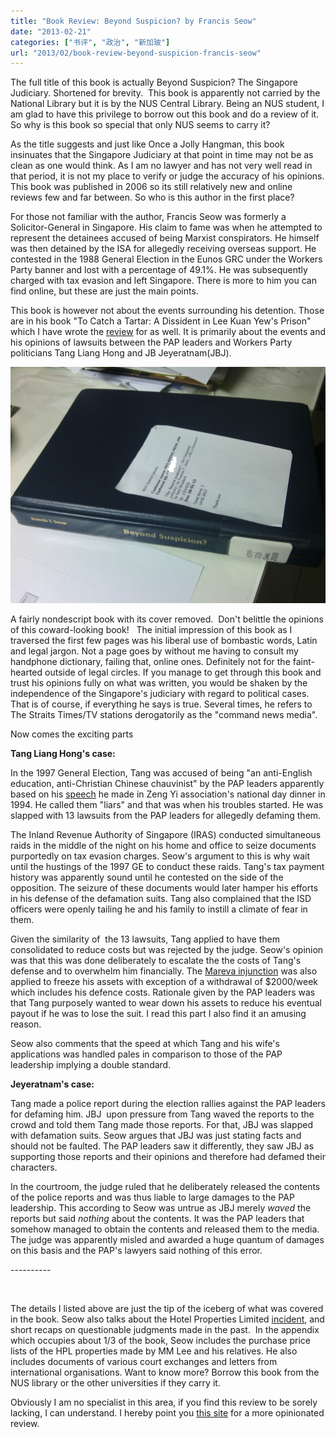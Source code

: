 ```yaml
---
title: "Book Review: Beyond Suspicion? by Francis Seow"
date: "2013-02-21"
categories: ["书评", "政治", "新加玻"]
url: "2013/02/book-review-beyond-suspicion-francis-seow"
---
```


The full title of this book is actually Beyond Suspicion? The Singapore Judiciary. Shortened for brevity.  This book is apparently not carried by the National Library but it is by the NUS Central Library. Being an NUS student, I am glad to have this privilege to borrow out this book and do a review of it. So why is this book so special that only NUS seems to carry it?

As the title suggests and just like Once a Jolly Hangman, this book insinuates that the Singapore Judiciary at that point in time may not be as clean as one would think. As I am no lawyer and has not very well read in that period, it is not my place to verify or judge the accuracy of his opinions. This book was published in 2006 so its still relatively new and online reviews few and far between. So who is this author in the first place?

For those not familiar with the author, Francis Seow was formerly a Solicitor-General in Singapore. His claim to fame was when he attempted to represent the detainees accused of being Marxist conspirators. He himself was then detained by the ISA for allegedly receiving overseas support. He contested in the 1988 General Election in the Eunos GRC under the Workers Party banner and lost with a percentage of 49.1%. He was subsequently charged with tax evasion and left Singapore. There is more to him you can find online, but these are just the main points.

This book is however not about the events surrounding his detention. Those are in his book "To Catch a Tartar: A Dissident in Lee Kuan Yew's Prison" which I have wrote the [review](/2013/05/book-review-catch-tartar-dissident-lee-kuan-yews-prison-francis-seow) for as well. It is primarily about the events and his opinions of lawsuits between the PAP leaders and Workers Party politicians Tang Liang Hong and JB Jeyeratnam(JBJ).

![Beyond Suspicion](images/beyond-suspicion-book.jpg)

A fairly nondescript book with its cover removed.  Don't belittle the opinions of this coward-looking book!
 <!--more--> 
The initial impression of this book as I traversed the first few pages was his liberal use of bombastic words, Latin and legal jargon. Not a page goes by without me having to consult my handphone dictionary, failing that, online ones. Definitely not for the faint-hearted outside of legal circles. If you manage to get through this book and trust his opinions fully on what was written, you would be shaken by the independence of the Singapore's judiciary with regard to political cases. That is of course, if everything he says is true. Several times, he refers to The Straits Times/TV stations derogatorily as the "command news media".

Now comes the exciting parts

**Tang Liang Hong's case:**

In the 1997 General Election, Tang was accused of being "an anti-English education, anti-Christian Chinese chauvinist" by the PAP leaders apparently based on his [speech](http://www.singapore-window.org/tlh0894.htm) he made in Zeng Yi association's national day dinner in 1994. He called them "liars" and that was when his troubles started. He was slapped with 13 lawsuits from the PAP leaders for allegedly defaming them.

The Inland Revenue Authority of Singapore (IRAS) conducted simultaneous raids in the middle of the night on his home and office to seize documents purportedly on tax evasion charges. Seow's argument to this is why wait until the hustings of the 1997 GE to conduct these raids. Tang's tax payment history was apparently sound until he contested on the side of the opposition. The seizure of these documents would later hamper his efforts in his defense of the defamation suits. Tang also complained that the ISD officers were openly tailing he and his family to instill a climate of fear in them.

Given the similarity of  the 13 lawsuits, Tang applied to have them consolidated to reduce costs but was rejected by the judge. Seow's opinion was that this was done deliberately to escalate the the costs of Tang's defense and to overwhelm him financially. The [Mareva injunction](https://en.wikipedia.org/wiki/Mareva_injunction) was also applied to freeze his assets with exception of a withdrawal of $2000/week which includes his defence costs. Rationale given by the PAP leaders was that Tang purposely wanted to wear down his assets to reduce his eventual payout if he was to lose the suit. I read this part I also find it an amusing reason.

Seow also comments that the speed at which Tang and his wife's applications was handled pales in comparison to those of the PAP leadership implying a double standard.

**Jeyeratnam's case:**

Tang made a police report during the election rallies against the PAP leaders for defaming him. JBJ  upon pressure from Tang waved the reports to the crowd and told them Tang made those reports. For that, JBJ was slapped with defamation suits. Seow argues that JBJ was just stating facts and should not be faulted. The PAP leaders saw it differently, they saw JBJ as supporting those reports and their opinions and therefore had defamed their characters.

In the courtroom, the judge ruled that he deliberately released the contents of the police reports and was thus liable to large damages to the PAP leadership. This according to Seow was untrue as JBJ merely _waved_ the reports but said _nothing_ about the contents. It was the PAP leaders that somehow managed to obtain the contents and released them to the media. The judge was apparently misled and awarded a huge quantum of damages on this basis and the PAP's lawyers said nothing of this error.

\----------

 

The details I listed above are just the tip of the iceberg of what was covered in the book. Seow also talks about the Hotel Properties Limited [incident](http://sgcentral.blogspot.sg/2006/04/hotel-properties-limited-hpl-saga.html), and short recaps on questionable judgments made in the past.  In the appendix which occupies about 1/3 of the book, Seow includes the purchase price lists of the HPL properties made by MM Lee and his relatives. He also includes documents of various court exchanges and letters from international organisations. Want to know more? Borrow this book from the NUS library or the other universities if they carry it.

Obviously I am no specialist in this area, if you find this review to be sorely lacking, I can understand. I hereby point you [this site](http://jg69.blogspot.sg/2008/12/book-review-beyond-suspicion-singapore.html) for a more opinionated review.
